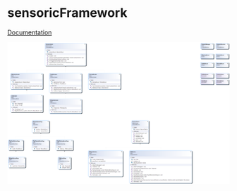 # sensoricFramework

[Documentation](/html/index.html)

![class diagram](/sensoricFramework/Assets/sensoricFramework/sensoricFramework.png)
